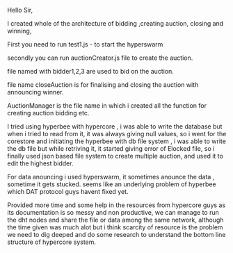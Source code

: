 Hello Sir,

I created whole of the architecture of bidding ,creating auction, closing and winning, 

First you need to run test1.js - to start the hyperswarm

secondly you can run auctionCreator.js file to create the auction.

file named with bidder1,2,3 are used to bid on the auction.

file name closeAuction is for finalising and closing the auction with announcing winner.

AuctionManager is the file name in which i created all the function for creating auction bidding etc.

I tried using hyperbee with hypercore , i was able to write the database but when i tried to read from it, it was always giving null values, so i went for the corestore and initiating the hyperbee with db file system , i was able to write the db file but while retriving it, it started giving error of Elocked file, so i finally used json based file system to create multiple auction, and used it to edit the highest bidder.

For data anouncing i used hyperswarm, it sometimes anounce the data , sometime it gets stucked. seems like an underlying problem of hyperbee which DAT protocol guys havent fixed yet.

Provided more time and some help in the resources from hypercore guys as its documentation is so messy and non productive, we can manage to run the dht nodes and share the file or data among the same  network, although the time given was much alot but i think scarcity of resource is the problem we need to dig deeped and do some research to understand the bottom line structure of hypercore system.